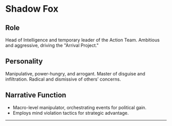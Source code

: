 # Shadow Fox

## Role
Head of Intelligence and temporary leader of the Action Team. Ambitious and aggressive, driving the "Arrival Project."

## Personality
Manipulative, power-hungry, and arrogant. Master of disguise and infiltration. Radical and dismissive of others’ concerns.

## Narrative Function
- Macro-level manipulator, orchestrating events for political gain.
- Employs mind violation tactics for strategic advantage.

---
